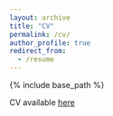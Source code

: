```yaml
---
layout: archive
title: "CV"
permalink: /cv/
author_profile: true
redirect_from:
  - /resume
---
```


{% include base_path %}

CV available <a href="_pages/CV.pdf" class="image fit"><img src="" alt="">here</a>
